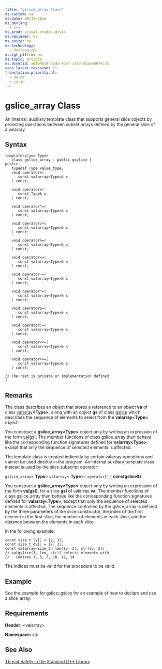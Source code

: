 ```yaml
---
title: "gslice_array Class"
ms.custom: na
ms.date: 09/19/2016
ms.devlang: 
  - C++
ms.prod: visual-studio-dev14
ms.reviewer: na
ms.suite: na
ms.technology: 
  - devlang-cpp
ms.tgt_pltfrm: na
ms.topic: article
ms.assetid: ad1b4514-b14a-4baf-a293-d5a8e8674c75
caps.latest.revision: 21
translation.priority.ht: 
  - de-de
  - ja-jp
---
```

# gslice_array Class
An internal, auxiliary template class that supports general slice objects by providing operations between subset arrays defined by the general slice of a valarray.  
  
## Syntax  
  
```  
template<class Type>  
   class gslice_array : public gsplice {  
public:  
   typedef Type value_type;  
   void operator=(  
      const valarray<Type>& x  
   ) const;  
  
   void operator=(  
      const Type& x  
   ) const;  
  
   void operator*=(  
      const valarray<Type>& x  
   ) const;  
  
   void operator/=(  
      const valarray<Type>& x  
   ) const;  
  
   void operator%=(  
      const valarray<Type>& x  
   ) const;  
  
   void operator+=(  
      const valarray<Type>& x  
   ) const;  
  
   void operator-=(  
      const valarray<Type>& x  
   ) const;  
  
   void operator^=(  
      const valarray<Type>& x  
   ) const;  
  
   void operator&=(  
      const valarray<Type>& x  
   ) const;  
  
   void operator|=(  
      const valarray<Type>& x  
   ) const;  
  
   void operator<<=(  
      const valarray<Type>& x  
   ) const;  
  
   void operator>>=(  
      const valarray<Type>& x  
   ) const;  
  
// The rest is private or implementation defined  
}  
```  
  
## Remarks  
 The class describes an object that stores a reference to an object **va** of class [valarray](../vs140/valarray-Class.md)**<Type\>**, along with an object **gs** of class [gslice](../vs140/gslice-Class.md) which describes the sequence of elements to select from the **valarray<Type\>** object.  
  
 You construct a **gslice_array<Type\>** object only by writing an expression of the form [va&#91;gs&#93;](../vs140/valarray-Class.md#valarray__operator_at). The member functions of class gslice_array then behave like the corresponding function signatures defined for **valarray<Type\>**, except that only the sequence of selected elements is affected.  
  
 The template class is created indirectly by certain valarray operations and cannot be used directly in the program. An internal auxiliary template class instead is used by the slice subscript operator:  
  
 `gslice_array`< **Type**> `valarray`< **Type**>:: `operator[]` ( **constgslice&**).  
  
 You construct a **gslice_array<Type\>** object only by writing an expression of the form **va[gsl]**, for a slice **gsl** of valarray **va**. The member functions of class gslice_array then behave like the corresponding function signatures defined for **valarray<Type\>**, except that only the sequence of selected elements is affected. The sequence controlled by the gslice_array is defined by the three parameters of the slice constructor, the index of the first element in the first slice, the number of elements in each slice, and the distance between the elements in each slice.  
  
 In the following example:  
  
```  
const size_t lv[] = {2, 3};  
const size_t dv[] = {7, 2};  
const valarray<size_t> len(lv, 2), str(dv, 2);  
// va[gslice(3, len, str)] selects elements with  
//   indices 3, 5, 7, 10, 12, 14  
```  
  
 The indices must be valid for the procedure to be valid.  
  
## Example  
 See the example for [gslice::gslice](../vs140/gslice-Class.md#gslice__gslice) for an example of how to declare and use a slice_array.  
  
## Requirements  
 **Header:** <valarray\>  
  
 **Namespace:** std  
  
## See Also  
 [Thread Safety in the Standard C++ Library](../vs140/Thread-Safety-in-the-C---Standard-Library.md)